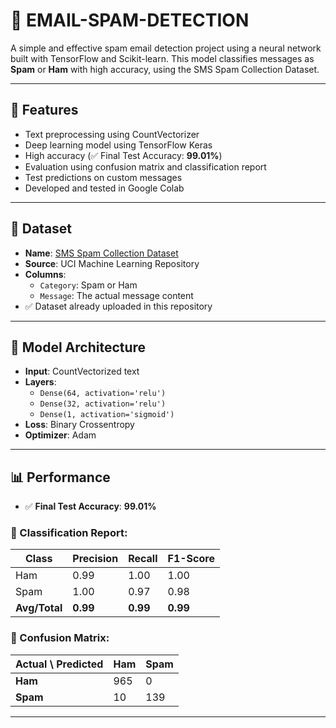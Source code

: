 # 📧 EMAIL-SPAM-DETECTION

A simple and effective spam email detection project using a neural network built with TensorFlow and Scikit-learn. This model classifies messages as **Spam** or **Ham** with high accuracy, using the SMS Spam Collection Dataset.

---

## 🚀 Features

- Text preprocessing using CountVectorizer
- Deep learning model using TensorFlow Keras
- High accuracy (✅ Final Test Accuracy: **99.01%**)
- Evaluation using confusion matrix and classification report
- Test predictions on custom messages
- Developed and tested in Google Colab

---

## 📁 Dataset

- **Name**: [SMS Spam Collection Dataset](https://archive.ics.uci.edu/ml/datasets/sms+spam+collection)
- **Source**: UCI Machine Learning Repository
- **Columns**:
  - `Category`: Spam or Ham
  - `Message`: The actual message content
- ✅ Dataset already uploaded in this repository

---

## 🧠 Model Architecture

- **Input**: CountVectorized text
- **Layers**:
  - `Dense(64, activation='relu')`
  - `Dense(32, activation='relu')`
  - `Dense(1, activation='sigmoid')`
- **Loss**: Binary Crossentropy
- **Optimizer**: Adam

---

## 📊 Performance

- ✅ **Final Test Accuracy**: **99.01%**

### 🧾 Classification Report:

| Class | Precision | Recall | F1-Score |
|-------|-----------|--------|----------|
| Ham   | 0.99      | 1.00   | 1.00     |
| Spam  | 1.00      | 0.97   | 0.98     |
| **Avg/Total** | **0.99** | **0.99** | **0.99** |

### 🧮 Confusion Matrix:

| Actual \ Predicted | Ham | Spam |
|--------------------|-----|------|
| **Ham**            | 965 |  0   |
| **Spam**           |  10 | 139  |

---





